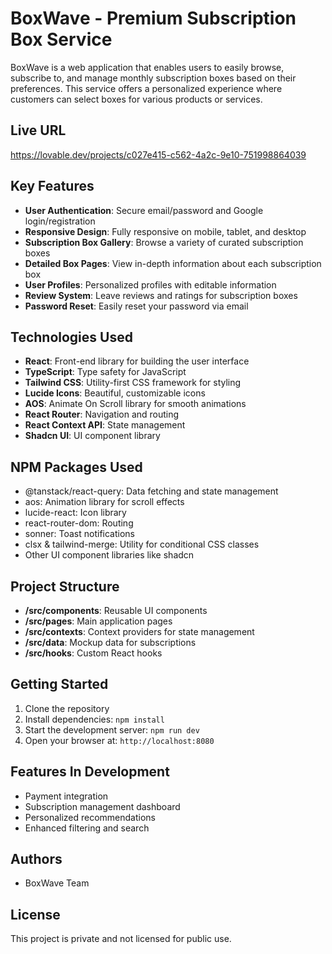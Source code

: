 
# BoxWave - Premium Subscription Box Service

BoxWave is a web application that enables users to easily browse, subscribe to, and manage monthly subscription boxes based on their preferences. This service offers a personalized experience where customers can select boxes for various products or services.

## Live URL

https://lovable.dev/projects/c027e415-c562-4a2c-9e10-751998864039

## Key Features

- **User Authentication**: Secure email/password and Google login/registration
- **Responsive Design**: Fully responsive on mobile, tablet, and desktop
- **Subscription Box Gallery**: Browse a variety of curated subscription boxes 
- **Detailed Box Pages**: View in-depth information about each subscription box
- **User Profiles**: Personalized profiles with editable information
- **Review System**: Leave reviews and ratings for subscription boxes
- **Password Reset**: Easily reset your password via email

## Technologies Used

- **React**: Front-end library for building the user interface
- **TypeScript**: Type safety for JavaScript
- **Tailwind CSS**: Utility-first CSS framework for styling
- **Lucide Icons**: Beautiful, customizable icons
- **AOS**: Animate On Scroll library for smooth animations
- **React Router**: Navigation and routing
- **React Context API**: State management 
- **Shadcn UI**: UI component library

## NPM Packages Used

- @tanstack/react-query: Data fetching and state management
- aos: Animation library for scroll effects
- lucide-react: Icon library
- react-router-dom: Routing
- sonner: Toast notifications
- clsx & tailwind-merge: Utility for conditional CSS classes
- Other UI component libraries like shadcn

## Project Structure

- **/src/components**: Reusable UI components
- **/src/pages**: Main application pages
- **/src/contexts**: Context providers for state management
- **/src/data**: Mockup data for subscriptions
- **/src/hooks**: Custom React hooks

## Getting Started

1. Clone the repository
2. Install dependencies: `npm install`
3. Start the development server: `npm run dev`
4. Open your browser at: `http://localhost:8080`

## Features In Development

- Payment integration
- Subscription management dashboard
- Personalized recommendations
- Enhanced filtering and search

## Authors

- BoxWave Team

## License

This project is private and not licensed for public use.
